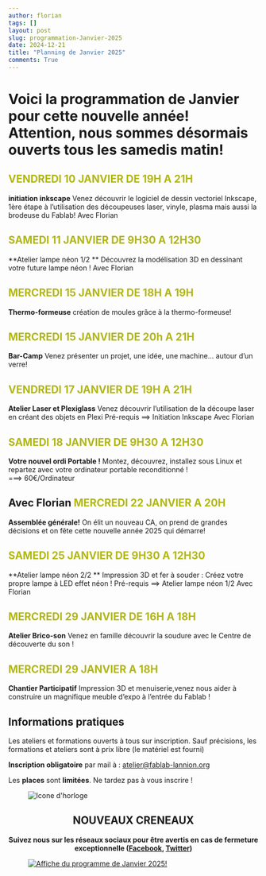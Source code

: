 ```yaml
---
author: florian
tags: []
layout: post
slug: programmation-Janvier-2025
date: 2024-12-21
title: "Planning de Janvier 2025"
comments: True
---
```

Voici la programmation de Janvier pour cette nouvelle année! 
Attention, nous sommes désormais ouverts tous les samedis matin!
========

<span style="color: #B1B714">VENDREDI 10 JANVIER DE 19H A 21H</span> 
--------
**initiation inkscape**
Venez découvrir le logiciel de dessin vectoriel Inkscape, 
1ère étape à l’utilisation des découpeuses laser, vinyle, plasma mais aussi la brodeuse du Fablab! Avec Florian

<span style="color: #B1B714">SAMEDI 11 JANVIER DE 9H30 A 12H30</span> 
--------
**Atelier lampe néon 1/2 **
Découvrez la modélisation 3D en dessinant votre future lampe néon !
Avec Florian


<span style="color: #B1B714">MERCREDI 15 JANVIER DE 18H A 19H</span> 
--------
**Thermo-formeuse**
création de moules grâce à la thermo-formeuse!

<span style="color: #B1B714">MERCREDI 15 JANVIER DE 20h A 21H</span> 
--------
**Bar-Camp**
Venez présenter un projet, une idée, une machine... autour d’un verre!


<span style="color: #B1B714">VENDREDI 17 JANVIER DE 19H A 21H</span>
--------
**Atelier Laser et Plexiglass**
Venez découvrir l’utilisation de la découpe laser en créant des objets en Plexi
Pré-requis ==> Initiation Inkscape
Avec Florian

<span style="color: #B1B714">SAMEDI 18 JANVIER DE 9H30 A 12H30</span>
--------
**Votre nouvel ordi Portable !**
Montez, découvrez, installez sous Linux et repartez avec votre ordinateur portable reconditionné !    
===> 60€/Ordinateur

Avec Florian
<span style="color: #B1B714">MERCREDI 22 JANVIER A 20H</span>
--------
**Assemblée générale!**
On élit un nouveau CA, on prend de grandes décisions et on fête cette nouvelle année 2025 qui démarre! 

<span style="color: #B1B714">SAMEDI 25 JANVIER DE 9H30 A 12H30</span>
--------
**Atelier lampe néon 2/2 **
Impression 3D et fer à souder : Créez votre propre lampe à LED effet néon !
Pré-requis ==> Atelier lampe néon 1/2 
Avec Florian

<span style="color: #B1B714">MERCREDI 29 JANVIER DE 16H A 18H</span> 
--------
**Atelier Brico-son**
Venez en famille découvrir la soudure avec le Centre de découverte du son !

<span style="color: #B1B714">MERCREDI 29 JANVIER A 18H</span> 
--------
**Chantier Participatif**
Impression 3D et menuiserie,venez nous aider à construire un magnifique 
meuble d’expo à l’entrée du Fablab !



Informations pratiques
--------
Les ateliers et formations ouverts à tous sur inscription. Sauf précisions, les formations et ateliers sont à prix libre (le matériel est fourni)

**Inscription obligatoire** par mail à : 
atelier@fablab-lannion.org

Les **places** sont **limitées**. Ne tardez pas à vous inscrire !


<figure>
<img src="{{ site.static_url }}/icone-horloge.png" alt="Icone d'horloge" />
</figure> 
<div align="center">
<h2>NOUVEAUX CRENEAUX</h2>

<p><b>Suivez nous sur les réseaux sociaux pour être avertis en cas de fermeture exceptionnelle (<a href="https://www.facebook.com/fablablannion">Facebook</a>, <a href="https://twitter.com/notifications">Twitter</a>)</b></p>
</div>

<figure>
	<a href="{{ site.static_url }}/janvier.png"><img src="{{ site.static_url }}/janvier.png" alt="Affiche du programme de Janvier 2025!"></a>
</figure>
